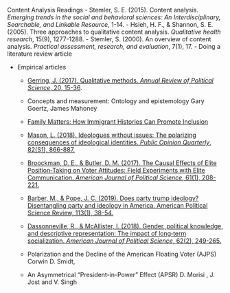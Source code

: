 Content Analysis Readings
    - Stemler, S. E. (2015). Content analysis. *Emerging trends in the social and behavioral sciences: An Interdisciplinary, Searchable, and Linkable Resource*, 1-14.
    - Hsieh, H. F., & Shannon, S. E. (2005). Three approaches to qualitative content analysis. *Qualitative health research*, 15(9), 1277-1288.
    - Stemler, S. (2000). An overview of content analysis. *Practical assessment, research, and evaluation*, 7(1), 17.
    - Doing a literature review article

- Empirical articles
    - [Gerring, J. (2017). Qualitative methods. *Annual Review of Political Science*, 20, 15-36](https://www.annualreviews.org/doi/pdf/10.1146/annurev-polisci-092415-024158).
    - Concepts and measurement: Ontology and epistemology Gary Goertz, James Mahoney
    - [Family Matters: How Immigrant Histories Can Promote Inclusion](https://www.cambridge.org/core/services/aop-cambridge-core/content/view/871DB7A02565D65FB0584FE89D7EF35D/S0003055420001057a.pdf/family-matters-how-immigrant-histories-can-promote-inclusion.pdf)
    - [Mason, L. (2018). Ideologues without issues: The polarizing consequences of ideological identities. *Public Opinion Quarterly*, 82(S1), 866-887.](https://academic.oup.com/poq/article/82/S1/866/4951269?login=true)
    - [Broockman, D. E., & Butler, D. M. (2017). The Causal Effects of Elite Position‐Taking on Voter Attitudes: Field Experiments with Elite Communication. *American Journal of Political Science*, 61(1), 208-221.](https://onlinelibrary.wiley.com/doi/10.1111/ajps.12243)
    - [Barber, M., & Pope, J. C. (2019). Does party trump ideology? Disentangling party and ideology in America. American Political Science Review, 113(1), 38-54.](https://www.cambridge.org/core/journals/american-political-science-review/article/abs/does-party-trump-ideology-disentangling-party-and-ideology-in-america/B5BAD0AE947BD3CF18D51D399263C8D3)
    - [Dassonneville, R., & McAllister, I. (2018). Gender, political knowledge, and descriptive representation: The impact of long‐term socialization. *American Journal of Political Science*, 62(2), 249-265.](https://onlinelibrary.wiley.com/doi/full/10.1111/ajps.12353?casa_token=tlAw257HPaYAAAAA%3AS1xclhUDJ-Fp7qYb9qCVW_WRBb8lMltfTKpC8UTPSosAovXYGDF2HE75gmHNUFjF528w2K-l7pX0WVk)
    - Polarization and the Decline of the American Floating Voter (AJPS) Corwin D. Smidt,

    - An Asymmetrical “President-in-Power” Effect (APSR) D. Morisi , J. Jost and V. Singh
